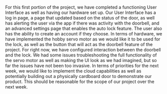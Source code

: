 For this first portion of the project, we have completed a functioning User Interface as well as having our hardware set up. Our User Interface has a log in page, a page that updated based on the status of the door, as well has alerting the user via the app if there was activity with the doorbell, and an advanced settings page that enables the auto lock feature. The user also has the ability to create an account if they choose. In terms of hardware, we have implemented the hobby servo motor as we would like it to be used for the lock, as well as the button that will act as the doorbell feature of the project. For right now, we have configured interaction between the doorbell and the lock. We had some issues troubleshooting the full functionality of the servo motor as well as making the UI look as we had imagined, but so far the issues have not been too invasive. In terms of priorities for the next week, we would like to implement the cloud capabilities as well as potentially building out a physically cardboard door to demonstrate our product. This should be reasonable for the scope of our project over the next week.
